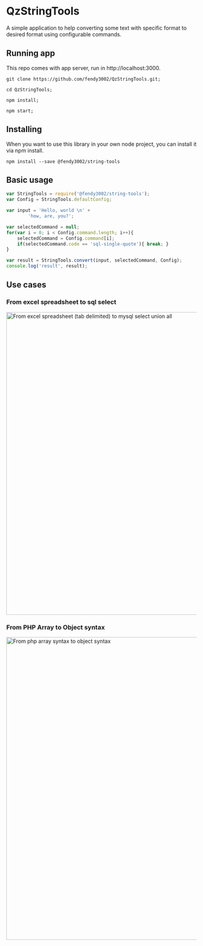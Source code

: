 # QzStringTools

A simple application to help converting some text with specific format to desired format using configurable commands.

## Running app

This repo comes with app server, run in http://localhost:3000.

```
git clone https://github.com/fendy3002/QzStringTools.git;

cd QzStringTools;

npm install;

npm start;
```

## Installing

When you want to use this library in your own node project, you can install it via npm install.

```
npm install --save @fendy3002/string-tools
```

## Basic usage

```js
var StringTools = require('@fendy3002/string-tools');
var Config = StringTools.defaultConfig;

var input = 'Hello, world \n' +
        'how, are, you?';

var selectedCommand = null;
for(var i = 0; i < Config.command.length; i++){
    selectedCommand = Config.command[i];
    if(selectedCommand.code == 'sql-single-quote'){ break; }
}

var result = StringTools.convert(input, selectedCommand, Config);
console.log('result', result);
```

## Use cases

### From excel spreadsheet to sql select

<img src="https://cloud.githubusercontent.com/assets/5449185/26616356/10c2f24a-45f8-11e7-9fd7-da96b968b828.gif" alt="From excel spreadsheet (tab delimited) to mysql select union all"
title="From excel spreadsheet (tab delimited) to mysql select union all"
style="width: 800px;"/>

### From PHP Array to Object syntax

<img src="https://cloud.githubusercontent.com/assets/5449185/26616058/ffc041d4-45f5-11e7-9709-e211e0b59a69.gif" alt="From php array syntax to object syntax"
title="From php array syntax to object syntax"
style="width: 800px;"/>

